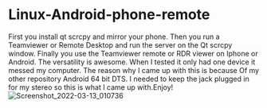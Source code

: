 # Linux-Android-phone-remote
First you install qt scrcpy and mirror your phone. Then you run a Teamviewer or Remote Desktop and run the server on the Qt scrcpy window. Finally you use the 
Teamviewer remote or RDR viewer on Iphone or Android. The versatility is awesome. When I tested it only had one device it messed my computer. The reason why I came up with this is because Of my other repository Android 64 bit DTS. I needed to keep the jack plugged in for my stereo so this is what I came up with.Enjoy! 
![Screenshot_2022-03-13_010736](https://user-images.githubusercontent.com/51103416/158053824-4184303e-d675-48e0-929d-3ee6a72384db.jpg)
